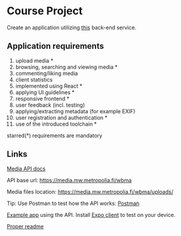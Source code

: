 # Course Project

Create an application utilizing [this](http://media.mw.metropolia.fi/wbma/docs/) back-end service.

## Application requirements

1. upload media *
2. browsing, searching and viewing media *
3. commenting/liking media
5. client statistics
6. implemented using React *
7. applying UI guidelines *
8. responsive frontend *
9. user feedback (incl. testing)
10. applying/extracting metadata (for example EXIF)
11. user registration and authentication *
12. use of the introduced toolchain *

starred(*) requirements are mandatory

## Links

[Media API docs](https://media.mw.metropolia.fi/wbma/docs/)

API base url: https://media.mw.metropolia.fi/wbma

Media files location: https://media.mw.metropolia.fi/wbma/uploads/

Tip: Use Postman to test how the API works: [Postman](https://www.getpostman.com/)

[Example app](https://expo.io/@ilkkamtk/projects/MyApp) using the API. Install [Expo client](https://expo.io/@ilkkamtk/projects/MyApp) to test on your device.

[Proper readme](https://bulldogjob.com/news/449-how-to-write-a-good-readme-for-your-github-project)
